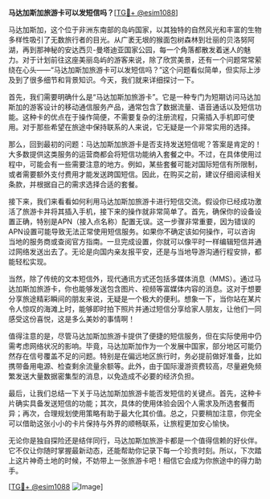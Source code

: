 **马达加斯加旅游卡可以发短信吗？**[[TG💪+ @esim1088](https://t.me/s/esim1088)]

马达加斯加，这个位于非洲东南部的岛屿国家，以其独特的自然风光和丰富的生物多样性吸引了无数旅行者的目光。从广袤无垠的猴面包树森林到壮丽的贝洛努阿湖，再到那神秘的安达西贝-曼塔迪亚国家公园，每一个角落都散发着迷人的魅力。对于计划前往这座美丽岛屿的游客来说，除了欣赏美景，还有一个问题常常萦绕在心头——“马达加斯加旅游卡可以发短信吗？”这个问题看似简单，但实际上涉及到了很多细节和背景知识。今天，我们就来详细探讨一下。

首先，我们需要明确什么是“马达加斯加旅游卡”。它是一种专门为短期访问马达加斯加的游客设计的移动通信服务产品，通常包含了数据流量、语音通话以及短信功能。这种卡的优点在于操作简便，不需要复杂的注册流程，只需插入手机即可使用。对于那些希望在旅途中保持联系的人来说，它无疑是一个非常实用的选择。

那么，回到最初的问题：马达加斯加旅游卡是否支持发送短信呢？答案是肯定的！大多数提供这类服务的运营商都会将短信功能纳入套餐之中。不过，在具体使用过程中，可能会有一些需要注意的地方。例如，某些套餐可能对国际短信有所限制，或者需要额外支付费用才能发送跨国短信。因此，在购买之前，建议仔细阅读相关条款，并根据自己的需求选择合适的套餐。

接下来，我们来看看如何利用马达加斯加旅游卡进行短信交流。假设你已经成功激活了旅游卡并将其插入手机，接下来的操作就非常简单了。首先，确保你的设备设置正确，特别是APN（接入点名称）配置无误。这一步骤非常重要，因为错误的APN设置可能导致无法正常使用短信服务。如果你不确定该如何操作，可以咨询当地的服务商或查阅官方指南。一旦完成设置，你就可以像平时一样编辑短信并通过网络发送出去了。无论是向国内亲友报平安，还是与当地导游沟通行程安排，都能轻松实现。

当然，除了传统的文本短信外，现代通讯方式还包括多媒体消息（MMS）。通过马达加斯加旅游卡，你也能够发送包含图片、视频等富媒体内容的消息。这对于想要分享旅途精彩瞬间的朋友来说，无疑是一个极大的便利。想象一下，当你站在某片令人惊叹的海滩上时，能够即时拍下照片并通过短信分享给家人朋友，让他们一同感受这份喜悦，这是多么美妙的事情啊！

值得注意的是，尽管马达加斯加旅游卡提供了便捷的短信服务，但在实际使用中仍需考虑网络状况的影响。毕竟，马达加斯加作为一个发展中国家，部分地区可能仍然存在信号覆盖不足的问题。特别是在偏远地区旅行时，务必提前做好准备，比如携带备用电源、检查剩余流量余额等。此外，由于国际漫游资费较高，尽量避免频繁发送大量数据密集型的消息，以免造成不必要的经济负担。

最后，让我们总结一下关于马达加斯加旅游卡能否发短信的关键点。首先，这种卡片确实具备发送短信的功能；其次，具体的使用体验会因个人需求及所选套餐而异；再次，合理规划使用策略有助于最大化其价值。总之，只要稍加注意，你完全可以借助这张小小的卡片保持与外界的顺畅联系，让旅程更加安心愉快。

无论你是独自探险还是结伴同行，马达加斯加旅游卡都是一个值得信赖的好伙伴。它不仅让你随时掌握最新动态，还能帮助你记录下每一个珍贵时刻。所以，下次踏上这片神奇土地的时候，不妨带上一张旅游卡吧！相信它会成为你旅途中的得力助手。

[[TG💪+ @esim1088](https://t.me/s/esim1088) ![Image](https://i.postimg.cc/4NQfJmqS/Snipaste-2025-05-13-00-14-12.png)]